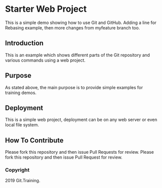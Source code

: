 # Starter Web Project

This is a simple demo showing how to use Git and GitHub. Adding a line for Rebasing example, then more changes from myfeature branch too.

## Introduction

This is an example which shows different parts of the Git repository and various commands using a web project.

## Purpose

As stated above, the main purpose is to provide simple examples for training demos.

## Deployment

This is a simple web project, deployment can be on any web server or even local file system.

## How To Contribute

Please fork this repository and then issue Pull Requests for review.
Please fork this repository and then issue Pull Request for review.
### Copyright

2019 Git.Training.
